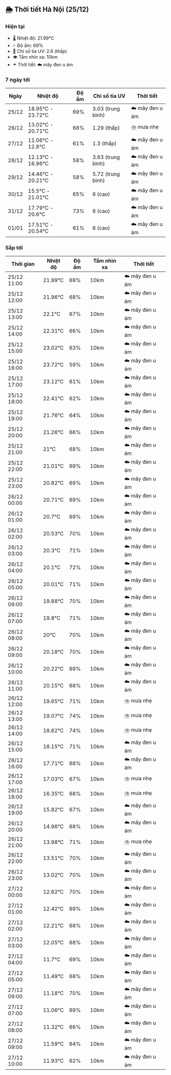 ## 🌦️ Thời tiết Hà Nội (25/12)

### Hiện tại

- 🌡️ Nhiệt độ: 21.99℃
- 💦 Độ ẩm: 69%
- 🌟 Chỉ số tia UV: 2.6 (thấp)
- 👁️ Tầm nhìn xa: 10km
- ☂️ Thời tiết: ☁️ mây đen u ám

### 7 ngày tới

| Ngày | Nhiệt độ | Độ ẩm | Chỉ số tia UV | Thời tiết |
| --- | --- | --- | --- | --- |
| 25/12 | 18.95℃ - 23.72℃ | 69% | 3.03 (trung bình) | ☁️ mây đen u ám |
| 26/12 | 13.02℃ - 20.71℃ | 68% | 1.29 (thấp) | ⛈️ mưa nhẹ |
| 27/12 | 11.06℃ - 12.8℃ | 61% | 1.3 (thấp) | ☁️ mây đen u ám |
| 28/12 | 12.13℃ - 16.96℃ | 58% | 3.63 (trung bình) | ☁️ mây đen u ám |
| 29/12 | 14.46℃ - 20.21℃ | 58% | 5.72 (trung bình) | ☁️ mây đen u ám |
| 30/12 | 15.5℃ - 21.01℃ | 65% | 6 (cao) | ☁️ mây đen u ám |
| 31/12 | 17.79℃ - 20.6℃ | 73% | 6 (cao) | ☁️ mây đen u ám |
| 01/01 | 17.51℃ - 20.54℃ | 61% | 6 (cao) | ☁️ mây đen u ám |

### Sắp tới

| Thời gian | Nhiệt độ | Độ ẩm | Tầm nhìn xa | Thời tiết |
| --- | --- | --- | --- | --- |
| 25/12 11:00 | 21.99℃ | 69% | 10km | ☁️ mây đen u ám |
| 25/12 12:00 | 21.96℃ | 68% | 10km | ☁️ mây đen u ám |
| 25/12 13:00 | 22.1℃ | 67% | 10km | ☁️ mây đen u ám |
| 25/12 14:00 | 22.31℃ | 66% | 10km | ☁️ mây đen u ám |
| 25/12 15:00 | 23.02℃ | 63% | 10km | ☁️ mây đen u ám |
| 25/12 16:00 | 23.72℃ | 59% | 10km | ☁️ mây đen u ám |
| 25/12 17:00 | 23.12℃ | 61% | 10km | ☁️ mây đen u ám |
| 25/12 18:00 | 22.41℃ | 62% | 10km | ☁️ mây đen u ám |
| 25/12 19:00 | 21.76℃ | 64% | 10km | ☁️ mây đen u ám |
| 25/12 20:00 | 21.26℃ | 66% | 10km | ☁️ mây đen u ám |
| 25/12 21:00 | 21℃ | 68% | 10km | ☁️ mây đen u ám |
| 25/12 22:00 | 21.01℃ | 69% | 10km | ☁️ mây đen u ám |
| 25/12 23:00 | 20.82℃ | 69% | 10km | ☁️ mây đen u ám |
| 26/12 00:00 | 20.71℃ | 69% | 10km | ☁️ mây đen u ám |
| 26/12 01:00 | 20.7℃ | 69% | 10km | ☁️ mây đen u ám |
| 26/12 02:00 | 20.53℃ | 70% | 10km | ☁️ mây đen u ám |
| 26/12 03:00 | 20.3℃ | 71% | 10km | ☁️ mây đen u ám |
| 26/12 04:00 | 20.1℃ | 72% | 10km | ☁️ mây đen u ám |
| 26/12 05:00 | 20.01℃ | 71% | 10km | ☁️ mây đen u ám |
| 26/12 06:00 | 19.88℃ | 70% | 10km | ☁️ mây đen u ám |
| 26/12 07:00 | 19.8℃ | 71% | 10km | ☁️ mây đen u ám |
| 26/12 08:00 | 20℃ | 70% | 10km | ☁️ mây đen u ám |
| 26/12 09:00 | 20.18℃ | 70% | 10km | ☁️ mây đen u ám |
| 26/12 10:00 | 20.22℃ | 69% | 10km | ☁️ mây đen u ám |
| 26/12 11:00 | 20.15℃ | 68% | 10km | ☁️ mây đen u ám |
| 26/12 12:00 | 19.65℃ | 71% | 10km | ⛈️ mưa nhẹ |
| 26/12 13:00 | 19.07℃ | 74% | 10km | ⛈️ mưa nhẹ |
| 26/12 14:00 | 18.62℃ | 74% | 10km | ⛈️ mưa nhẹ |
| 26/12 15:00 | 18.15℃ | 71% | 10km | ☁️ mây đen u ám |
| 26/12 16:00 | 17.71℃ | 68% | 10km | ☁️ mây đen u ám |
| 26/12 17:00 | 17.03℃ | 67% | 10km | ⛈️ mưa nhẹ |
| 26/12 18:00 | 16.35℃ | 68% | 10km | ⛈️ mưa nhẹ |
| 26/12 19:00 | 15.82℃ | 67% | 10km | ☁️ mây đen u ám |
| 26/12 20:00 | 14.96℃ | 68% | 10km | ☁️ mây đen u ám |
| 26/12 21:00 | 13.98℃ | 71% | 10km | ⛈️ mưa nhẹ |
| 26/12 22:00 | 13.51℃ | 70% | 10km | ☁️ mây đen u ám |
| 26/12 23:00 | 13.02℃ | 70% | 10km | ☁️ mây đen u ám |
| 27/12 00:00 | 12.62℃ | 70% | 10km | ☁️ mây đen u ám |
| 27/12 01:00 | 12.42℃ | 69% | 10km | ☁️ mây đen u ám |
| 27/12 02:00 | 12.21℃ | 68% | 10km | ☁️ mây đen u ám |
| 27/12 03:00 | 12.05℃ | 68% | 10km | ☁️ mây đen u ám |
| 27/12 04:00 | 11.7℃ | 69% | 10km | ☁️ mây đen u ám |
| 27/12 05:00 | 11.49℃ | 68% | 10km | ☁️ mây đen u ám |
| 27/12 06:00 | 11.18℃ | 70% | 10km | ☁️ mây đen u ám |
| 27/12 07:00 | 11.06℃ | 69% | 10km | ☁️ mây đen u ám |
| 27/12 08:00 | 11.32℃ | 66% | 10km | ☁️ mây đen u ám |
| 27/12 09:00 | 11.59℃ | 64% | 10km | ☁️ mây đen u ám |
| 27/12 10:00 | 11.93℃ | 62% | 10km | ☁️ mây đen u ám |
